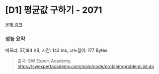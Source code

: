 # [D1] 평균값 구하기 - 2071 

[문제 링크](https://swexpertacademy.com/main/code/problem/problemDetail.do?contestProbId=AV5QRnJqA5cDFAUq) 

### 성능 요약

메모리: 57,184 KB, 시간: 142 ms, 코드길이: 177 Bytes



> 출처: SW Expert Academy, https://swexpertacademy.com/main/code/problem/problemList.do